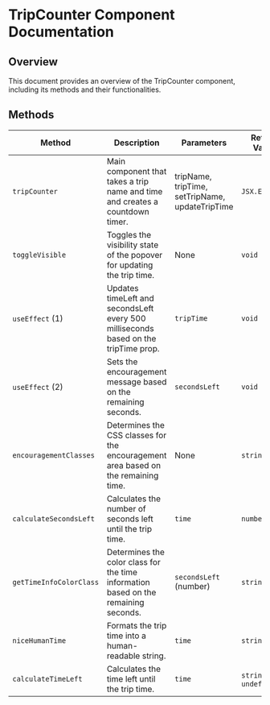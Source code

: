 # TripCounter Component Documentation

## Overview

This document provides an overview of the TripCounter component, including its methods and their functionalities.

## Methods

| Method | Description | Parameters | Return Value |
| --- | --- | --- | --- |
| `tripCounter` | Main component that takes a trip name and time and creates a countdown timer.| tripName, tripTime, setTripName, updateTripTime | `JSX.Element` |
`toggleVisible` | Toggles the visibility state of the popover for updating the trip time. | None | `void` |
`useEffect` (1) | Updates timeLeft and secondsLeft every 500 milliseconds based on the tripTime prop. | `tripTime` | `void` |
`useEffect` (2) | Sets the encouragement message based on the remaining seconds. | `secondsLeft` | `void` |
`encouragementClasses` | Determines the CSS classes for the encouragement area based on the remaining time. | None | `string` |
`calculateSecondsLeft` | Calculates the number of seconds left until the trip time.	 | `time` | `number` |	
`getTimeInfoColorClass`  | Determines the color class for the time information based on the remaining seconds.| `secondsLeft` (number) | `string` |
`niceHumanTime` | Formats the trip time into a human-readable string. | `time` | `string` |
`calculateTimeLeft` | Calculates the time left until the trip time. | `time` | `string` or `undefined` |
